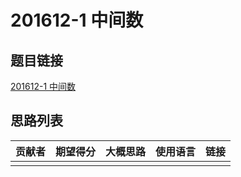 # 201612-1 中间数

## 题目链接

[201612-1 中间数](http://118.190.20.162/view.page?gpid=T52)

## 思路列表

| 贡献者 | 期望得分 | 大概思路 | 使用语言 | 链接 |
| :-: | :-: | :-: | :-: | :-: | 
|  |  |  |  |  |
